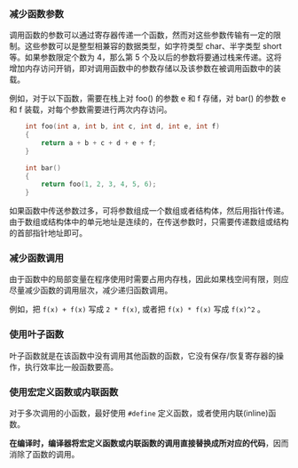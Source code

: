 
### 减少函数参数

调用函数的参数可以通过寄存器传递一个函数，然而对这些参数传输有一定的限制。这些参数可以是整型相兼容的数据类型，如字符类型 char、半字类型 short 等。如果参数限定个数为 4，那么第 5 个及以后的参数将要通过栈来传递。这将增加内存访问开销，即对调用函数中的参数存储以及该参数在被调用函数中的装载。

例如，对于以下函数，需要在栈上对 foo() 的参数 e 和 f 存储，对 bar() 的参数 e 和 f 装载，对每个参数需要进行两次内存访问。
```c
    int foo(int a, int b, int c, int d, int e, int f)
    {
        return a + b + c + d + e + f;
    }
    
    int bar()
    {
        return foo(1, 2, 3, 4, 5, 6);
    }
```
如果函数中传送参数过多，可将参数组成一个数组或者结构体，然后用指针传递。由于数组或结构体中的单元地址是连续的，在传送参数时，只需要传递数组或结构的首部指针地址即可。


### 减少函数调用

由于函数中的局部变量在程序使用时需要占用内存栈，因此如果栈空间有限，则应尽量减少函数的调用层次，减少递归函数调用。

例如，把 `f(x) + f(x)` 写成 `2 * f(x)`, 或者把 `f(x) * f(x)` 写成 `f(x)^2` 。


### 使用叶子函数

叶子函数就是在该函数中没有调用其他函数的函数，它没有保存/恢复寄存器的操作，执行效率比一般函数要高。


### 使用宏定义函数或内联函数

对于多次调用的小函数，最好使用 `#define` 定义函数，或者使用内联(inline)函数。

<strong>在编译时，编译器将宏定义函数或内联函数的调用直接替换成所对应的代码</strong>，因而消除了函数的调用。



